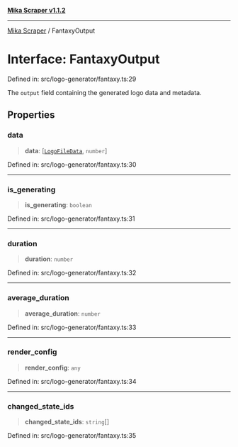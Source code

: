 [**Mika Scraper v1.1.2**](../README.md)

***

[Mika Scraper](../README.md) / FantaxyOutput

# Interface: FantaxyOutput

Defined in: src/logo-generator/fantaxy.ts:29

The `output` field containing the generated logo data and metadata.

## Properties

### data

> **data**: \[[`LogoFileData`](LogoFileData.md), `number`\]

Defined in: src/logo-generator/fantaxy.ts:30

***

### is\_generating

> **is\_generating**: `boolean`

Defined in: src/logo-generator/fantaxy.ts:31

***

### duration

> **duration**: `number`

Defined in: src/logo-generator/fantaxy.ts:32

***

### average\_duration

> **average\_duration**: `number`

Defined in: src/logo-generator/fantaxy.ts:33

***

### render\_config

> **render\_config**: `any`

Defined in: src/logo-generator/fantaxy.ts:34

***

### changed\_state\_ids

> **changed\_state\_ids**: `string`[]

Defined in: src/logo-generator/fantaxy.ts:35

